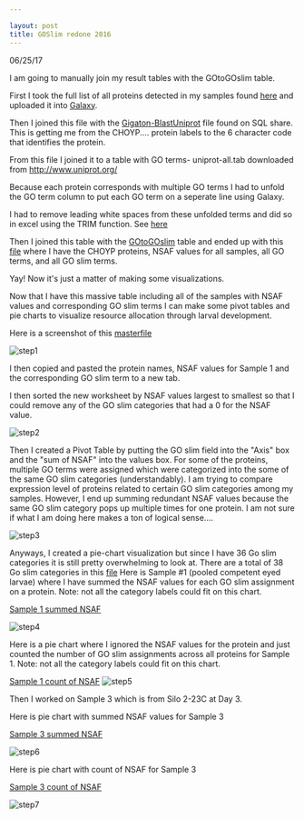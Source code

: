 ```yaml
---

layout: post
title: GOSlim redone 2016
---
```


06/25/17

I am going to manually join my result tables with the GOtoGOslim table.

First I took the full list of all proteins detected in my samples found [here](https://github.com/RobertsLab/project-pacific.oyster-larvae/blob/master/DDA_2016/completeCHOYPproteins.txt) and uploaded it into [Galaxy](usegalaxy.org).

Then I joined this file with the [Gigaton-BlastUniprot](https://github.com/RobertsLab/project-pacific.oyster-larvae/blob/master/DDA_2016/GO_slim/blastoutputgigaton.txt) file found on SQL share. This is getting me from the CHOYP.... protein labels to the 6 character code that identifies the protein. 

From this file I joined it to a table with GO terms- uniprot-all.tab downloaded from http://www.uniprot.org/

Because each protein corresponds with multiple GO terms I had to unfold the GO term column to put each GO term on a seperate line using Galaxy.

I had to remove leading white spaces from these unfolded terms and did so in excel using the TRIM function. See [here](https://github.com/RobertsLab/project-pacific.oyster-larvae/blob/master/DDA_2016/GO_slim/unfoldedcompletegoterms.tabular)

Then I joined this table with the [GOtoGOslim](https://github.com/RobertsLab/project-pacific.oyster-larvae/blob/master/DDA_2016/GO_slim/Gotogoslim.txt) table and ended up with this [file](https://github.com/RobertsLab/project-pacific.oyster-larvae/blob/master/DDA_2016/GO_slim/Allsamples_Goslimjoin.interval) where I have the CHOYP proteins, NSAF values for all samples, all GO terms, and all GO slim terms.

Yay! Now it's just a matter of making some visualizations.

Now that I have this massive table including all of the samples with NSAF values and corresponding GO slim terms I can make some pivot tables and pie charts to visualize resource allocation through larval development.

Here is a screenshot of this [masterfile](https://github.com/RobertsLab/project-pacific.oyster-larvae/blob/master/DDA_2016/GO_slim/Allsamples_Goslimjoin.interval)

![step1](https://raw.githubusercontent.com/Ellior2/Ellior2.github.io/master/images/7_11_17post/step1.JPG)

I then copied and pasted the protein names, NSAF values for Sample 1 and the corresponding GO slim term to a new tab. 

I then sorted the new worksheet by NSAF values largest to smallest so that I could remove any of the GO slim categories that had a 0 for the NSAF value.

![step2](https://raw.githubusercontent.com/Ellior2/Ellior2.github.io/master/images/7_11_17post/step2.JPG)

Then I created a Pivot Table by putting the GO slim field into the "Axis" box and the "sum of NSAF" into the values box. For some of the proteins, multiple GO terms were assigned which were categorized into the some of the same GO slim categories (understandably). I am trying to compare expression level of proteins related to certain GO slim categories among my samples. However, I end up summing redundant NSAF values because the same GO slim category pops up multiple times for one protein. I am not sure if what I am doing here makes a ton of logical sense....

![step3](https://raw.githubusercontent.com/Ellior2/Ellior2.github.io/master/images/7_11_17post/step3.JPG)


Anyways, I created a pie-chart visualization but since I have 36 Go slim categories it is still pretty overwhelming to look at. There are a total of 38 Go slim categories in this [file](https://github.com/RobertsLab/project-pacific.oyster-larvae/blob/master/DDA_2016/GO_slim/Gotogoslim.txt) Here is Sample #1 (pooled competent eyed larvae) where I have summed the NSAF values for each GO slim assignment on a protein. Note: not all the category labels could fit on this chart.

[Sample 1 summed NSAF](https://raw.githubusercontent.com/Ellior2/Ellior2.github.io/master/images/7_11_17post/step4.JPG)

![step4](https://raw.githubusercontent.com/Ellior2/Ellior2.github.io/master/images/7_11_17post/step4.JPG)

Here is a pie chart where I ignored the NSAF values for the protein and just counted the number of GO slim assignments across all proteins for Sample 1. Note: not all the category labels could fit on this chart.

[Sample 1 count of NSAF](https://raw.githubusercontent.com/Ellior2/Ellior2.github.io/master/images/7_11_17post/step5.JPG)
![step5](https://raw.githubusercontent.com/Ellior2/Ellior2.github.io/master/images/7_11_17post/step5.JPG)


Then I worked on Sample 3 which is from Silo 2-23C at Day 3.

Here is pie chart with summed NSAF values for Sample 3

[Sample 3 summed NSAF](https://raw.githubusercontent.com/Ellior2/Ellior2.github.io/master/images/7_11_17post/step6.JPG)

![step6](https://raw.githubusercontent.com/Ellior2/Ellior2.github.io/master/images/7_11_17post/step6.JPG)

Here is pie chart with count of NSAF for Sample 3

[Sample 3 count of NSAF](https://raw.githubusercontent.com/Ellior2/Ellior2.github.io/master/images/7_11_17post/step7.JPG)

![step7](https://raw.githubusercontent.com/Ellior2/Ellior2.github.io/master/images/7_11_17post/step7.JPG)
